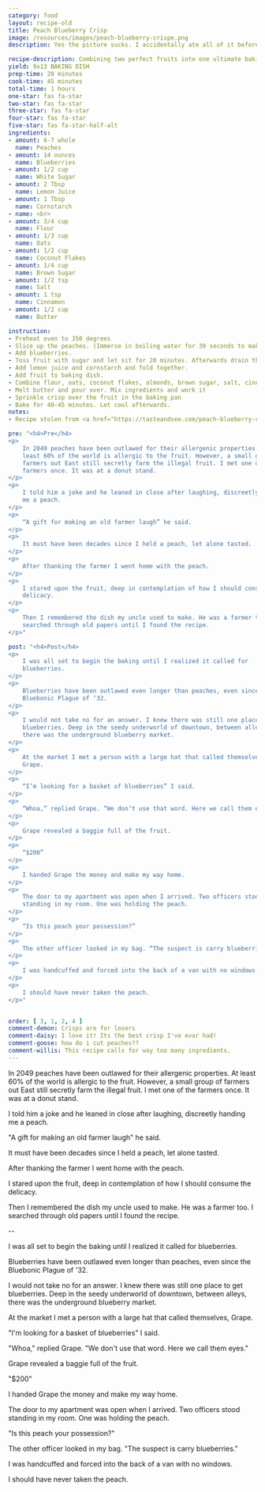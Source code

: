 ```yaml
---
category: food
layout: recipe-old
title: Peach Blueberry Crisp
image: /resources/images/peach-blueberry-crispe.png
description: Yes the picture sucks. I accidentally ate all of it before I snapped it.

recipe-description: Combining two perfect fruits into one ultimate baking dish. This is undoubtedly the best crisp that doesn't rely on butter for its flavour.  
yield: 9x13 BAKING DISH
prep-time: 20 minutes
cook-time: 45 minutes
total-time: 1 hours
one-star: fas fa-star
two-star: fas fa-star
three-star: fas fa-star
four-star: fas fa-star
five-star: fas fa-star-half-alt
ingredients:
- amount: 6-7 whole
  name: Peaches
- amount: 14 ounces
  name: Blueberries
- amount: 1/2 cup
  name: White Sugar
- amount: 2 Tbsp
  name: Lemon Juice
- amount: 1 Tbsp
  name: Cornstarch
- name: <br>
- amount: 3/4 cup
  name: Flour
- amount: 1/3 cup
  name: Oats
- amount: 1/2 cup
  name: Coconut Flakes
- amount: 1/4 cup
  name: Brown Sugar
- amount: 1/2 tsp
  name: Salt
- amount: 1 tsp
  name: Cinnamon
- amount: 1/2 cup
  name: Butter

instruction:
- Preheat oven to 350 degrees
- Slice up the peaches. (Immerse in boiling water for 30 seconds to make pealing easier.) Add to large mixing bowl.
- Add blueberries.
- Toss fruit with sugar and let sit for 20 minutes. Afterwards drain the liquid from the fruit. (store that liquid for cocktails or whatever)
- Add lemon juice and cornstarch and fold together.
- Add fruit to baking dish.
- Combine flour, oats, coconut flakes, almonds, brown sugar, salt, cinnamon, to a mixing bowl
- Melt butter and pour over. Mix ingredients and work it
- Sprinkle crisp over the fruit in the baking pan
- Bake for 40-45 minutes. Let cool afterwards. 
notes:
- Recipe stolen from <a href="https://tasteandsee.com/peach-blueberry-crisp/?epik=dj0yJnU9V3h6cURhVGVDbC0zQmt0bWJRUUtMUF94dDM2dGlnVXYmcD0wJm49d1p1dkpuRFg3ak9Sb0s4X1BxUURXZyZ0PUFBQUFBR0VISU5z">here</a>

pre: "<h4>Pre</h4>
<p>
    In 2049 peaches have been outlawed for their allergenic properties. At
    least 60% of the world is allergic to the fruit. However, a small group of
    farmers out East still secretly farm the illegal fruit. I met one of the
    farmers once. It was at a donut stand.
</p>
<p>
    I told him a joke and he leaned in close after laughing, discreetly handing
    me a peach.
</p>
<p>
    “A gift for making an old farmer laugh” he said.
</p>
<p>
    It must have been decades since I held a peach, let alone tasted.
</p>
<p>
    After thanking the farmer I went home with the peach.
</p>
<p>
    I stared upon the fruit, deep in contemplation of how I should consume the
    delicacy.
</p>
<p>
    Then I remembered the dish my uncle used to make. He was a farmer too. I
    searched through old papers until I found the recipe.
</p>"

post: "<h4>Post</h4>
<p>
    I was all set to begin the baking until I realized it called for
    blueberries.
</p>
<p>
    Blueberries have been outlawed even longer than peaches, even since the
    Bluebonic Plague of ‘32.
</p>
<p>
    I would not take no for an answer. I knew there was still one place to get
    blueberries. Deep in the seedy underworld of downtown, between alleys,
    there was the underground blueberry market.
</p>
<p>
    At the market I met a person with a large hat that called themselves,
    Grape.
</p>
<p>
    “I’m looking for a basket of blueberries” I said.
</p>
<p>
    “Whoa,” replied Grape. “We don’t use that word. Here we call them eyes.”
</p>
<p>
    Grape revealed a baggie full of the fruit.
</p>
<p>
    “$200”
</p>
<p>
    I handed Grape the money and make my way home.
</p>
<p>
    The door to my apartment was open when I arrived. Two officers stood
    standing in my room. One was holding the peach.
</p>
<p>
    “Is this peach your possession?”
</p>
<p>
    The other officer looked in my bag. “The suspect is carry blueberries.”
</p>
<p>
    I was handcuffed and forced into the back of a van with no windows.
</p>
<p>
    I should have never taken the peach.
</p>"


order: [ 3, 1, 2, 4 ]
comment-demon: Crisps are for losers
comment-daisy: I love it! Its the best crisp I've evar had!
comment-goose: how do i cut peaches??
comment-willis: This recipe calls for way too many ingredients.
---
```






In 2049 peaches have been outlawed for their allergenic properties. At least 60% of the world is allergic to the fruit. However, a small group of farmers out East still secretly farm the illegal fruit. I met one of the farmers once. It was at a donut stand.

I told him a joke and he leaned in close after laughing, discreetly handing me a peach.

&quot;A gift for making an old farmer laugh&quot; he said.

It must have been decades since I held a peach, let alone tasted.

After thanking the farmer I went home with the peach.

I stared upon the fruit, deep in contemplation of how I should consume the delicacy.

Then I remembered the dish my uncle used to make. He was a farmer too. I searched through old papers until I found the recipe.

--

I was all set to begin the baking until I realized it called for blueberries.

Blueberries have been outlawed even longer than peaches, even since the Bluebonic Plague of &#39;32.

I would not take no for an answer. I knew there was still one place to get blueberries. Deep in the seedy underworld of downtown, between alleys, there was the underground blueberry market.

At the market I met a person with a large hat that called themselves, Grape.

&quot;I&#39;m looking for a basket of blueberries&quot; I said.

&quot;Whoa,&quot; replied Grape. &quot;We don&#39;t use that word. Here we call them eyes.&quot;

Grape revealed a baggie full of the fruit.

&quot;$200&quot;

I handed Grape the money and make my way home.

The door to my apartment was open when I arrived. Two officers stood standing in my room. One was holding the peach.

&quot;Is this peach your possession?&quot;

The other officer looked in my bag. &quot;The suspect is carry blueberries.&quot;

I was handcuffed and forced into the back of a van with no windows.

I should have never taken the peach.